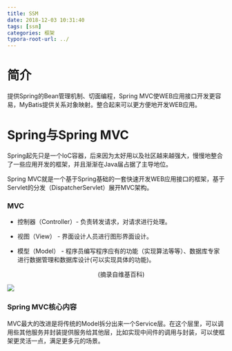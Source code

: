 ```yaml
---
title: SSM
date: 2018-12-03 10:31:40
tags: [ssm]
categories: 框架
typora-root-url: ../
---
```


# 简介

提供Spring的Bean管理机制、切面编程，Spring MVC使WEB应用接口开发更容易，MyBatis提供关系对象映射。整合起来可以更方便地开发WEB应用。

<!-- more -->

# Spring与Spring MVC

Spring起先只是一个IoC容器，后来因为太好用以及社区越来越强大，慢慢地整合了一些应用开发的框架，并且渐渐在Java届占据了主导地位。

Spring MVC就是一个基于Spring基础的一套快速开发WEB应用接口的框架，基于Servlet的分发（DispatcherServlet）展开MVC架构。

### MVC

- 控制器（Controller）- 负责转发请求，对请求进行处理。

- 视图（View） - 界面设计人员进行图形界面设计。

- 模型（Model） - 程序员编写程序应有的功能（实现算法等等）、数据库专家进行数据管理和数据库设计(可以实现具体的功能)。

  <center>(摘录自维基百科)</center>

![](/images/MVC-Process.svg)

### Spring MVC核心内容

MVC最大的改进是将传统的Model拆分出来一个Service层。在这个层里，可以调用些其他服务并封装提供服务给其他层，比如实现中间件的调用与封装，可以使框架更灵活一点，满足更多元的场景。